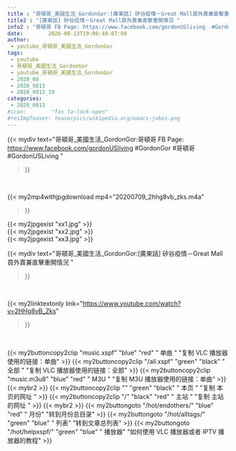 ```yaml
---
title : "哥頓哥_美國生活_GordonGor:[廣東話] 矽谷疫情－Great Mall買外賣兼直擊重開情況 "
title2 : "[廣東話] 矽谷疫情－Great Mall買外賣兼直擊重開情況 "
info2 : "哥頓哥 FB Page: https://www.facebook.com/gordonUSliving  #GordonGor #哥頓哥 #GordonUSLiving "
date:        2020-08-13T19:08:40-07:00
author:
 - youtube_哥頓哥_美國生活_GordonGor
tags:
 - youtube
 - 哥頓哥_美國生活_GordonGor
 - youtube_哥頓哥_美國生活_GordonGor
 - 2020_08
 - 2020_0813
 - 2020_0813_19
categories:
 - 2020_0813
#icon:        "fas fa-lock-open"
#resImgTeaser: teaserpics/wikipedia.org/emacs-jokes.png
---
```


{{< mydiv text="哥頓哥_美國生活_GordonGor:哥頓哥 FB Page: https://www.facebook.com/gordonUSliving  #GordonGor #哥頓哥 #GordonUSLiving "
>}}
<br>


{{< my2mp4withjpgdownload mp4="20200709_2hhg8vb_zks.m4a"
>}}

{{< my2jpgexist "xx1.jpg" >}}<br>
{{< my2jpgexist "xx2.jpg" >}}<br>
{{< my2jpgexist "xx3.jpg" >}}<br>



{{< mydiv text="哥頓哥_美國生活_GordonGor:[廣東話] 矽谷疫情－Great Mall買外賣兼直擊重開情況 "
>}}
<br>

{{< my2linktextonly link="https://www.youtube.com/watch?v=2HHg8vB_Zks"
>}}


<br>

{{< my2buttoncopy2clip "music.xspf"        "blue"   "red"    " 单曲 "  "复制 VLC 播放器使用的链接：单曲" >}} {{< my2buttoncopy2clip "/all.xspf"         "green"  "black"  " 全部 "  "复制 VLC 播放器使用的链接：全部" >}} {{< my2buttoncopy2clip "music.m3u8"        "blue"   "red"    " M3U  "    "复制 M3U 播放器使用的链接：单曲" >}} {{< mybr2 >}} {{< my2buttoncopy2clip ""                  "green"  "black"  " 本页 "    "复制 本页的网址 " >}} {{< my2buttoncopy2clip "/"                 "black"  "red"    " 主站 "    "复制 主站的网址 " >}} {{< mybr2 >}} {{< my2buttongoto      "/hot/endothers/"   "blue"   "red"    " 月份"   "转到月份总目录" >}} {{< my2buttongoto      "/hot/alltags/"     "green"  "blue"   " 列表"   "转到文章总列表" >}} {{< my2buttongoto      "/hot/helpxspf/"    "green"  "blue"   " 播放器" "如何使用 VLC 播放器或者 IPTV 播放器的教程" >}} 
